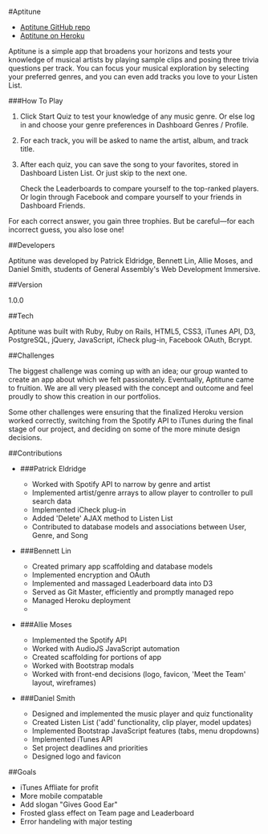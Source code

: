 #Aptitune

  - [Aptitune GitHub repo](https://github.com/bennettslin/music_abdp)
  - [Aptitune on Heroku](http://aptitune.herokuapp.com)

Aptitune is a simple app that broadens your horizons and tests your knowledge of musical artists by playing sample clips and posing three trivia questions per track. You can focus your musical exploration by selecting your preferred genres, and you can even add tracks you love to your Listen List.

###How To Play

1. Click Start Quiz to test your knowledge of any music genre. Or else log in and choose your genre preferences in Dashboard  Genres / Profile.

2. For each track, you will be asked to name the artist, album, and track title.

3. After each quiz, you can save the song to your favorites, stored in Dashboard Listen List. Or just skip to the next one.

   Check the Leaderboards to compare yourself to the top-ranked players. Or login through Facebook and compare yourself to your friends in Dashboard  Friends.

  For each correct answer, you gain three trophies. But be careful—for each incorrect guess, you also lose one!

##Developers

Aptitune was developed by Patrick Eldridge, Bennett Lin, Allie Moses, and Daniel Smith, students of General Assembly's Web Development Immersive.

##Version

1.0.0

##Tech

Aptitune was built with Ruby, Ruby on Rails, HTML5, CSS3, iTunes API, D3, PostgreSQL, jQuery, JavaScript, iCheck plug-in, Facebook OAuth, Bcrypt.

##Challenges

The biggest challenge was coming up with an idea; our group wanted to create an app about which we felt passionately. Eventually, Aptitune came to fruition. We are all very pleased with the concept and outcome and feel proudly to show this creation in our portfolios.

Some other challenges were ensuring that the finalized Heroku version worked correctly, switching from the Spotify API to iTunes during the final stage of our project, and deciding on some of the more minute design decisions.

##Contributions

- ###Patrick Eldridge
    - Worked with Spotify API to narrow by genre and artist
    - Implemented artist/genre arrays to allow player to controller to pull search data
    - Implemented iCheck plug-in
    - Added 'Delete' AJAX method to Listen List
    - Contributed to database models and associations between User, Genre, and Song

- ###Bennett Lin
    - Created primary app scaffolding and database models
    - Implemented encryption and OAuth
    - Implemented and massaged Leaderboard data into D3
    - Served as Git Master, efficiently and promptly managed repo
    - Managed Heroku deployment
    -

- ###Allie Moses
    - Implemented the Spotify API
    - Worked with AudioJS JavaScript automation
    - Created scaffolding for portions of app
    - Worked with Bootstrap modals
    - Worked with front-end decisions (logo, favicon, 'Meet the Team' layout, wireframes)

- ###Daniel Smith
    - Designed and implemented the music player and quiz functionality
    - Created Listen List ('add' functionality, clip player, model updates)
    - Implemented Bootstrap JavaScript features (tabs, menu dropdowns)
    - Implemented iTunes API
    - Set project deadlines and priorities
    - Designed logo and favicon

##Goals
- iTunes Affliate for profit
- More mobile compatable
- Add slogan "Gives Good Ear"
- Frosted glass effect on Team page and Leaderboard
- Error handeling with major testing
